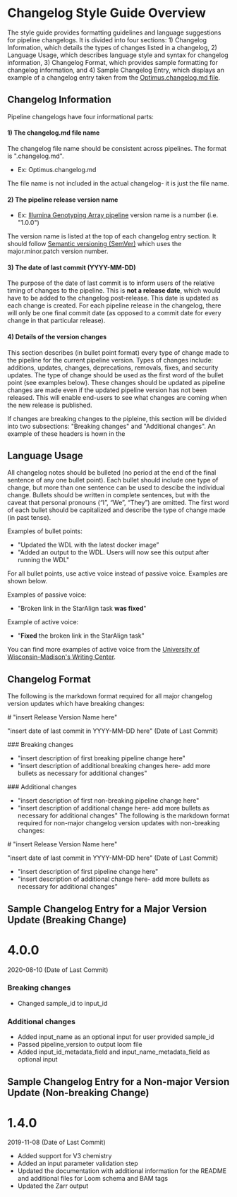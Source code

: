 # Changelog Style Guide Overview
The style guide provides formatting guidelines and language suggestions for pipeline changelogs. It is divided into four sections: 1) Changelog Information, which details the types of changes listed in a changelog, 2) Language Usage, which describes language style and syntax for changelog information, 3) Changelog Format, which provides sample formatting for changelog information, and 4) Sample Changelog Entry, which displays an example of a changelog entry taken from the [Optimus.changelog.md file](https://github.com/broadinstitute/warp/blob/develop/pipelines/skylab/optimus/Optimus.changelog.md). 

## Changelog Information
Pipeline changelogs have four informational parts:

#### 1) The changelog.md file name
The changelog file name should be consistent across pipelines. The format is "<pipeline name>.changelog.md".
 *   Ex: Optimus.changelog.md

The file name is not included in the actual changelog- it is just the file name.

#### 2) The pipeline release version name 
  *  Ex: [Illumina Genotyping Array pipeline](https://github.com/broadinstitute/warp/blob/develop/pipelines/broad/genotyping/illumina/IlluminaGenotypingArray.changelog.md) version name is a number (i.e. "1.0.0")

The version name is listed at the top of each changelog entry section. It should follow [Semantic versioning (SemVer)](https://semver.org/) which uses the major.minor.patch version number. 

#### 3) The date of last commit (YYYY-MM-DD)

The purpose of the date of last commit is to inform users of the relative timing of changes to the pipeline. This is **not a release date**, which would have to be added to the changelog post-release. This date is updated as each change is created. For each pipeline release in the changelog, there will only be one final commit date (as opposed to a commit date for every change in that particular release). 
  
#### 4) Details of the version changes

This section describes (in bullet point format) every type of change made to the pipeline for the current pipeline version. Types of changes include: additions, updates, changes, deprecations, removals, fixes, and security updates. The type of change should be used as the first word of the bullet point (see examples below). These changes should be updated as pipeline changes are made even if the updated pipeline version has not been released. This will enable end-users to see what changes are coming when the new release is published.

If changes are breaking changes to the pipleine, this section will be divided into two subsections: "Breaking changes" and "Additional changes". An example of these headers is hown in the 

## Language Usage

All changelog notes should be bulleted (no period at the end of the final sentence of any one bullet point). Each bullet should include one type of change, but more than one sentence can be used to descibe the individual change. Bullets should be written in complete sentences, but with the caveat that personal pronouns (“I”, “We”, “They”) are omitted. The first word of each bullet should be capitalized and describe the type of change made (in past tense). 

Examples of bullet points:

*  "Updated the WDL with the latest docker image”
*  "Added an output to the WDL. Users will now see this output after running the WDL"

For all bullet points, use active voice instead of passive voice. Examples are shown below. 

Examples of passive voice:
*  "Broken link in the StarAlign task **was fixed**"

Example of active voice:
*  "**Fixed** the broken link in the StarAlign task"

You can find more examples of active voice from the [University of Wisconsin-Madison's Writing Center](https://writing.wisc.edu/handbook/style/ccs_activevoice/).


## Changelog Format
The following is the markdown format required for all major changelog version updates which have breaking changes:

\# "insert Release Version Name here"

"insert date of last commit in YYYY-MM-DD here" (Date of Last Commit)

\### Breaking changes

* "insert description of first breaking pipeline change here" 
* "insert description of additional breaking changes here- add more bullets as necessary for additional changes"

\### Additional changes

* "insert description of first non-breaking pipeline change here" 
* "insert description of additional change here- add more bullets as necessary for additional changes"
The following is the markdown format required for non-major changelog version updates with non-breaking changes:

\# "insert Release Version Name here"

"insert date of last commit in YYYY-MM-DD here" (Date of Last Commit)

* "insert description of first pipeline change here" 
* "insert description of additional change here- add more bullets as necessary for additional changes"

## Sample Changelog Entry for a Major Version Update (Breaking Change)
# 4.0.0

2020-08-10 (Date of Last Commit)

### Breaking changes
* Changed sample_id to input_id

### Additional changes 
* Added input_name as an optional input for user provided sample_id
* Passed pipeline_version to output loom file  
* Added input_id_metadata_field and input_name_metadata_field as optional input


## Sample Changelog Entry for a Non-major Version Update (Non-breaking Change)
# 1.4.0

2019-11-08 (Date of Last Commit)

* Added support for V3 chemistry
* Added an input parameter validation step
* Updated the documentation with additional information for the README and additional files for Loom schema and BAM tags
* Updated the Zarr output

